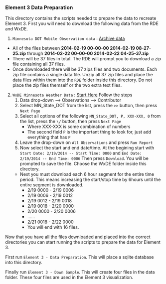 ### Element 3 Data Preparation

This directory contains the scripts needed to prepare the data to recreate Element 3.
First you will need to download the following data from the RDE and WxDE.

1. `Minnesota DOT Mobile Observation data` : [Archive data](https://www.its-rde.net/data/showdf?dataSetNumber=10172)
  * All of the files between **2014-02-19 00-00-00 2014-02-19 08-27-25.zip** through **2014-02-22 00-00-00 2014-02-22 04-25-37.zip**
  * There will be 37 files in total.  The RDE will prompt you to download a zip file containing all 37 files.
  * Once downloaded there will be 37 zips files and two documents.  Each zip file contains a single data file.  Unzip all 37 zip files and place the data files within them into the `RDE` folder inside this directory.  Do not place the zip files themself or the two extra text files.
2. `WxDE Minnesota Weather Data` : [Start Here](https://wxde.fhwa.dot.gov/) Follow the steps
	1. Data drop-down --> Observations --> Contributor
	2. Select MN\_State\_DOT from the list, press the `>>` button, then press `Next Page`
	3. Select all options of the following `MN_State_DOT, P, XXX-XXX, 0` from the list, press the `\/` button, then press `Next Page`
		* Where XXX-XXX is some combination of numbers
		* The second field `P` is the important thing to look for, just add everything that has `P`
	4. Leave the drop-down on `All Observations` and press `Run Report`
	5. Now select the start and end date/time.  At the begining start with `Start Date: 2/19/2014 -- Start Time: 0000` and `End Date: 2/19/2014 -- End Time: 0006`  Then press `Download`.  You will be prompted to save the file.  Choose the WxDE folder inside this directory.
	  * Next you must download each 6 hour segment for the entire time period.  This means increasing the start/stop time by 6hours until the entire segment is downloaded.
		* 2/19 0000 - 2/19 0006
		* 2/19 0006 - 2/19 0012
		* 2/19 0012 - 2/19 0018
		* 2/19 0018 - 2/20 0000
		* 2/20 0000 - 2/20 0006
		*  ......
		* 2/21 0018 - 2/22 0000
		* You will end with 16 files.

Now that you have all the files downloaded and placed into the correct directories you can start running the scripts to prepare the data for Element 3.  

First run `Element 3 - Data Preparation`.  This will place a sqlite database into this directory.

Finally run `Element 3 - Down Sample`.  This will create four files in the data folder.  These four files are used in the Element 3 visualization.
